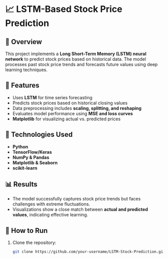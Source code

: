 # 📈 LSTM-Based Stock Price Prediction  

## 📌 Overview  
This project implements a **Long Short-Term Memory (LSTM) neural network** to predict stock prices based on historical data. The model processes past stock price trends and forecasts future values using deep learning techniques.  

## 🚀 Features  
- Uses **LSTM** for time series forecasting  
- Predicts stock prices based on historical closing values  
- Data preprocessing includes **scaling, splitting, and reshaping**  
- Evaluates model performance using **MSE and loss curves**  
- **Matplotlib** for visualizing actual vs. predicted prices  

## 🔧 Technologies Used  
- **Python**  
- **TensorFlow/Keras**  
- **NumPy & Pandas**  
- **Matplotlib & Seaborn**  
- **scikit-learn**  

## 📊 Results  
- The model successfully captures stock price trends but faces challenges with extreme fluctuations.  
- Visualizations show a close match between **actual and predicted values**, indicating effective learning.  

## 📌 How to Run  
1. Clone the repository:  
   ```bash
   git clone https://github.com/your-username/LSTM-Stock-Prediction.git
